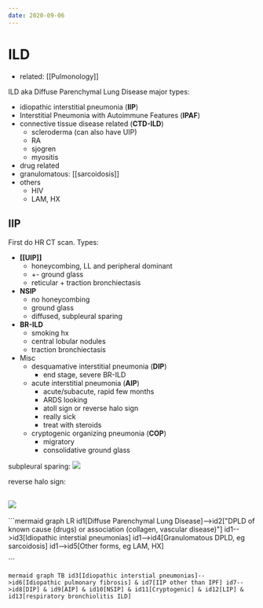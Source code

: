 ```yaml
---
date: 2020-09-06
---
```


# ILD

- related: [[Pulmonology]]

ILD aka Diffuse Parenchymal Lung Disease
major types:

- idiopathic interstitial pneumonia (**IIP**)
- Interstitial Pneumonia with Autoimmune Features (**IPAF**)
- connective tissue disease related (**CTD-ILD**)
	- scleroderma (can also have UIP)
	- RA
	- sjogren
	- myositis
- drug related
- granulomatous: [[sarcoidosis]]
- others
	- HIV
	- LAM, HX

## IIP

First do HR CT scan. Types:

- **[[UIP]]**
	- honeycombing, LL and peripheral dominant
	- \+- ground glass
	- reticular + traction bronchiectasis
- **NSIP**
	- no honeycombing
	- ground glass
	- diffused, subpleural sparing
- **BR-ILD**
	- smoking hx
	- central lobular nodules
	- traction bronchiectasis
- Misc
	- desquamative interstitial pneumonia (**DIP**)
		- end stage, severe BR-ILD
	- acute interstitial pneumonia (**AIP**)
		- acute/subacute, rapid few months
		- ARDS looking
		- atoll sign or reverse halo sign
		- really sick
		- treat with steroids
	- cryptogenic organizing pneumonia (**COP**)
		- migratory
		- consolidative ground glass

subpleural sparing:
![](https://photos.thisispiggy.com/file/wikiFiles/20200906125021_4.png)

reverse halo sign:

## ![](https://photos.thisispiggy.com/file/wikiFiles/20200906125021_5.png)

\`\`\`mermaid
graph LR
id1\[Diffuse Parenchymal Lung Disease]-->id2\["DPLD of known cause (drugs) or association (collagen, vascular disease)"]
id1-->id3\[Idiopathic interstial pneumonias]
id1-->id4\[Granulomatous DPLD, eg sarcoidosis]
id1-->id5\[Other forms, eg LAM, HX]

\`\`\`

` mermaid
graph TB
id3[Idiopathic interstial pneumonias]-->id6[Idiopathic pulmonary fibrosis] & id7[IIP other than IPF]
id7-->id8[DIP] & id9[AIP] & id10[NSIP] & id11[Cryptogenic] & id12[LIP] & id13[respiratory bronchiolitis ILD]
 `
